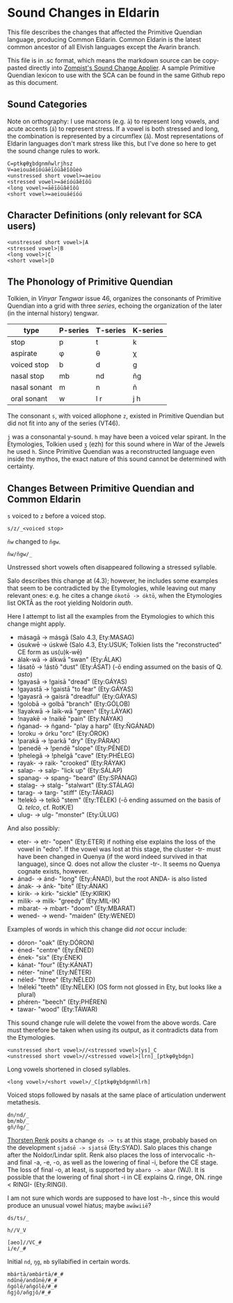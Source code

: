 # Sound Changes in Eldarin

This file describes the changes that affected the Primitive Quendian language, producing Common Eldarin. Common Eldarin is the latest common ancestor of all Elvish languages except the Avarin branch.

This file is in .sc format, which means the markdown source can be copy-pasted directly into [Zompist's Sound Change Applier](http://zompist.com/sca2). A sample Primitive Quendian lexicon to use with the SCA can be found in the same Github repo as this document.

## Sound Categories

Note on orthography: I use macrons (e.g. `ā`) to represent long vowels, and acute accents (`á`) to represent stress. If a vowel is both stressed and long, the combination is represented by a circumflex (`â`). Most representations of Eldarin languages don't mark stress like this, but I've done so here to get the sound change rules to work.

```code
C=ptkφθχbdgnmñwlrjhsz
V=aeiouáéíóúāēīōūâêîôûėȯ
<unstressed short vowel>=aeiou
<stressed vowel>=áéíóúâêîôû
<long vowel>=āēīōūâêîôû
<short vowel>=aeiouáéíóú
```

## Character Definitions (only relevant for SCA users)

```code
<unstressed short vowel>|A
<stressed vowel>|B
<long vowel>|C
<short vowel>|D
```

## The Phonology of Primitive Quendian

Tolkien, in _Vinyar Tengwar_ issue 46, organizes the consonants of Primitive Quendian into a grid with three _series_, echoing the organization of the later (in the internal history) tengwar.

type         | P-series | T-series | K-series
------------ | -------- | -------- | --------
stop         | p        | t        | k
aspirate     | φ        | θ        | χ
voiced stop  | b        | d        | g
nasal stop   | mb       | nd       | ñg
nasal sonant | m        | n        | ñ
oral sonant  | w        | l r      | j h

The consonant `s`, with voiced allophone `z`, existed in Primitive Quendian but did not fit into any of the series (VT46).

`j` was a consonantal y-sound. `h` may have been a voiced velar spirant. In the Etymologies, Tolkien used `ʒ` (ezh) for this sound where in War of the Jewels he used `h`. Since Primitive Quendian was a reconstructed language even inside the mythos, the exact nature of this sound cannot be determined with certainty.


## Changes Between Primitive Quendian and Common Eldarin

`s` voiced to `z` before a voiced stop.

```code
s/z/_<voiced stop>
```

`ñw` changed to `ñgw`.

```code
ñw/ñgw/_
```

Unstressed short vowels often disappeared following a stressed syllable.

Salo describes this change at (4.3); however, he includes some examples that seem to be contradicted by the Etymologies, while leaving out many relevant ones: e.g. he cites a change `ókotō -> óktō`, when the Etymologies list OKTĀ as the root yielding Noldorin _auth_.

Here I attempt to list all the examples from the Etymologies to which this change might apply.

- másagā -> másgā (Salo 4.3, Ety:MASAG)
- úsukwē -> úskwē (Salo 4.3, Ety:USUK; Tolkien lists the "reconstructed" CE form as us(u)k-wē)
- álak-wā -> álkwā "swan" (Ety:ÁLAK)
- !ásatō -> !ástō "dust" (Ety:ÁSAT) (-ō ending assumed on the basis of Q. _asto_)
- !gayasā -> !gaisā "dread" (Ety:GÁYAS)
- !gayastā -> !gaistā "to fear" (Ety:GÁYAS)
- !gayasrā -> gaisrā "dreadful" (Ety:GÁYAS)
- !golobā -> golbā "branch" (Ety:GÓLOB)
- !layakwā -> laik-wā "green" (Ety:LÁYAK)
- !nayakē -> !naikē "pain" (Ety:NÁYAK)
- ñganad- -> ñgand- "play a harp" (Ety:ÑGÁNAD)
- !oroku -> órku "orc" (Ety:ÓROK)
- !parakā -> !parkā "dry" (Ety:PÁRAK)
- !penedē -> !pendē "slope" (Ety:PÉNED)
- !phelegā -> !phelgā "cave" (Ety:PHÉLEG)
- rayak- -> raik- "crooked" (Ety:RÁYAK)
- salap- -> salp- "lick up" (Ety:SÁLAP)
- spanag- -> spang- "beard" (Ety:SPÁNAG)
- stalag- -> stalg- "stalwart" (Ety:STÁLAG)
- tarag- -> targ- "stiff" (Ety:TÁRAG)
- !telekō -> telkō "stem" (Ety:TÉLEK) (-ō ending assumed on the basis of Q. _telco_, cf. RotK/E)
- ulug- -> ulg- "monster" (Ety:ÚLUG)

And also possibly:

- eter- -> etr- "open" (Ety:ETER) if nothing else explains the loss of the vowel in "edro". If the vowel was lost at this stage, the cluster -tr- must have been changed in Quenya (if the word indeed survived in that language), since Q. does not allow the cluster -tr-. It seems no Quenya cognate exists, however.
- ánad- -> ánd- "long" (Ety:ÁNAD), but the root ANDA- is also listed
- ának- -> ánk- "bite" (Ety:ÁNAK)
- kirik- -> kirk- "sickle" (Ety:KIRIK)
- milik- -> milk- "greedy" (Ety:MIL-IK)
- mbarat- -> mbart- "doom" (Ety:MBARAT)
- wened- -> wend- "maiden" (Ety:WENED)

Examples of words in which this change did *not* occur include:

- dóron- "oak" (Ety:DÓRON)
- éned- "centre" (Ety:ÉNED)
- ének- "six" (Ety:ÉNEK)
- kánat- "four" (Ety:KÁNAT)
- néter- "nine" (Ety:NÉTER)
- néled- "three" (Ety:NÉLED)
- !nélekī "teeth" (Ety:NÉLEK) (OS form not glossed in Ety, but looks like a plural)
- phéren- "beech" (Ety:PHÉREN)
- tawar- "wood" (Ety:TÁWAR)

This sound change rule will delete the vowel from the above words. Care must therefore be taken when using its output, as it contradicts data from the Etymologies.

```code
<unstressed short vowel>//<stressed vowel>[ys]_C
<unstressed short vowel>//<stressed vowel>[lrn]_[ptkφθχbdgn]
```

Long vowels shortened in closed syllables.

```code
<long vowel>/<short vowel>/_C[ptkφθχbdgnmñlrh]
```

Voiced stops followed by nasals at the same place of articulation underwent metathesis.

```code
dn/nd/_
bm/mb/_
gñ/ñg/_
```
[Thorsten  Renk](http://www.science-and-fiction.org/elvish/rogue.html) posits a change `ds -> ts` at this stage, probably based on the development `sjadsē -> sjatsē` (Ety:SYAD). Salo places this change after the Noldor/Lindar split. Renk also places the loss of intervocalic -h- and final -a, -e, -o, as well as the lowering of final -i, before the CE stage. The loss of final -o, at least, is supported by `abaro -> abar` (WJ). It is possible that the lowering of final short -i in CE explains Q. ringe, ON. ringe < RINGI- (Ety:RINGI).

I am not sure which words are supposed to have lost -h-, since this would produce an unusual vowel hiatus; maybe `awāwiiē`?

```code
ds/ts/_
```

```code
h//V_V
```

```code
[aeo]//VC_#
i/e/_#
```

Initial `nd`, `ŋg`, `mb` syllabified in certain words.

```code
mbártā/əmbártā/#_#
ndûnē/əndûnē/#_#
ñgólē/əñgólē/#_#
ñgjô/əñgjô/#_#
```
